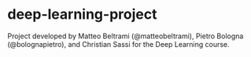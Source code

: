 # deep-learning-project
Project developed by Matteo Beltrami (@matteobeltrami), Pietro Bologna (@bolognapietro), and Christian Sassi for the Deep Learning course.
